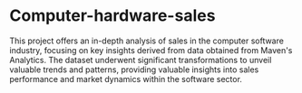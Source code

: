 # Computer-hardware-sales
This project offers an in-depth analysis of sales in the computer software industry, focusing on key insights derived from data obtained from Maven's Analytics. The dataset underwent significant transformations to unveil valuable trends and patterns, providing valuable insights into sales performance and market dynamics within the software sector.
